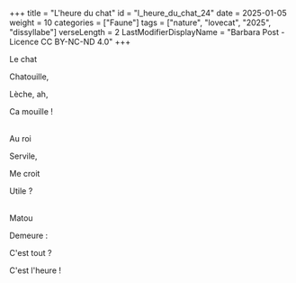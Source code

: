 +++
title = "L'heure du chat"
id = "l_heure_du_chat_24"
date = 2025-01-05
weight = 10
categories = ["Faune"]
tags = ["nature", "lovecat", "2025", "dissyllabe"]
verseLength = 2
LastModifierDisplayName = "Barbara Post - Licence CC BY-NC-ND 4.0"
+++

Le chat

Chatouille,

Lèche, ah,

Ca mouille !

 \
Au roi

Servile,

Me croit

Utile ?

 \
Matou

Demeure :

C'est tout ?

C'est l'heure !
